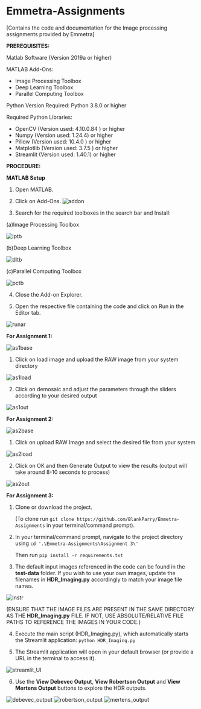 # Emmetra-Assignments
[Contains the code and documentation for the Image processing assignments provided by Emmetra]




**PREREQUISITES:**

Matlab Software (Version 2019a or higher)

MATLAB Add-Ons: 
- Image Processing Toolbox
- Deep Learning Toolbox
- Parallel Computing Toolbox

Python Version Required: 
Python 3.8.0 or higher

Required Python Libraries: 
- OpenCV (Version used: 4.10.0.84 ) or higher
- Numpy (Version used: 1.24.4) or higher
- Pillow (Version used: 10.4.0 ) or higher
- Matplotlib (Version used: 3.7.5 ) or higher
- Streamlit (Version used: 1.40.1) or higher




**PROCEDURE:**

**MATLAB Setup**

1. Open MATLAB.
2. Click on Add-Ons.
![addon](https://github.com/user-attachments/assets/9f34f9ed-9ec7-4241-9fb1-c3c79493b6fe)




3. Search for the required toolboxes in the search bar and Install:
   
(a)Image Processing Toolbox

![iptb](https://github.com/user-attachments/assets/6906e831-3672-4d90-a08c-b9a70e73a2f6)


(b)Deep Learning Toolbox

![dltb](https://github.com/user-attachments/assets/7a266060-4384-4ea7-890c-60ba29566d6a)


(c)Parallel Computing Toolbox    

![pctb](https://github.com/user-attachments/assets/725c0581-04ec-48b1-9d4b-beb93c8556b6)



 
4. Close the Add-on Explorer.

5. Open the respective file containing the code and click on Run in the Editor tab.

![runar](https://github.com/user-attachments/assets/4d991cf1-7576-4969-baaf-d0e660a8ef0e)



**For Assignment 1:**

![as1base](https://github.com/user-attachments/assets/755a7204-8e90-4377-a9be-5a457eda513b)





1. Click on load image and upload the RAW image from your system directory


![as1load](https://github.com/user-attachments/assets/7557b04b-0c36-4cda-8b51-b9e3c3605826)













2. Click on demosaic and adjust the parameters through the sliders according to your desired output 


![as1out](https://github.com/user-attachments/assets/52d76ee2-e2df-4419-b2f8-9b9ab6f5ad88)












**For Assignment 2:**

![as2base](https://github.com/user-attachments/assets/e4f9342b-3f10-4f47-acec-cbc0e2ac9064)








1. Click on upload RAW Image and select the desired file from your system



![as2load](https://github.com/user-attachments/assets/c744f852-a6dc-4518-b429-cd25abb1e298)






2. Click on OK and then Generate Output to view the results (output will take around 8-10 seconds to process)


![as2out](https://github.com/user-attachments/assets/d63f26d3-faa9-457b-9b3c-2385b222cea9)



**For Assignment 3:**

1. Clone or download the project.
   
   (To clone run `git clone https://github.com/BlankParry/Emmetra-Assignments` in your terminal/command prompt).


2. In your terminal/command prompt, navigate to the project directory using `cd '.\Emmetra-Assignments\Assignment 3\'`
   
   Then run `pip install -r requirements.txt`

3. The default input images referenced in the code can be found in the **test-data** folder. If you wish to use your own images, update the filenames in **HDR_Imaging.py** accordingly to match your image file names.

![instr](https://github.com/user-attachments/assets/3aa5c034-523f-4481-9cc0-3ff32af3592d)

(ENSURE THAT THE IMAGE FILES ARE PRESENT IN THE SAME DIRECTORY AS THE **HDR_Imaging.py** FILE. IF NOT, USE ABSOLUTE/RELATIVE FILE PATHS TO REFERENCE THE IMAGES IN YOUR CODE.)




4. Execute the main script (HDR_Imaging.py), which automatically starts the Streamlit application:
`python HDR_Imaging.py`

5. The Streamlit application will open in your default browser (or provide a URL in the terminal to access it).

![streamlit_UI](https://github.com/user-attachments/assets/17f6c929-e98b-42b1-8a22-6587cb193c96)











6. Use the **View Debevec Output**, **View Robertson Output** and **View Mertens Output** buttons to explore the HDR outputs.

![debevec_output](https://github.com/user-attachments/assets/2d6880d9-428d-4702-bb16-830343e4f71d) ![robertson_output](https://github.com/user-attachments/assets/7133b20e-cc64-4d41-8880-7c27ad14fca5) ![mertens_output](https://github.com/user-attachments/assets/12322f30-9c48-48fe-8186-f007c1876129)







